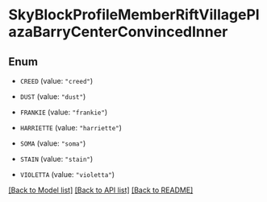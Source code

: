 # SkyBlockProfileMemberRiftVillagePlazaBarryCenterConvincedInner

## Enum


* `CREED` (value: `"creed"`)

* `DUST` (value: `"dust"`)

* `FRANKIE` (value: `"frankie"`)

* `HARRIETTE` (value: `"harriette"`)

* `SOMA` (value: `"soma"`)

* `STAIN` (value: `"stain"`)

* `VIOLETTA` (value: `"violetta"`)


[[Back to Model list]](../README.md#documentation-for-models) [[Back to API list]](../README.md#documentation-for-api-endpoints) [[Back to README]](../README.md)


